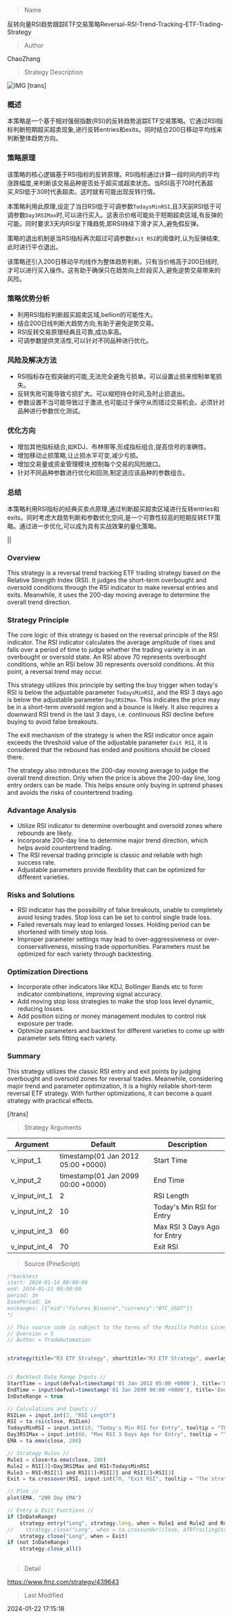 
> Name

反转向量RSI趋势跟踪ETF交易策略Reversal-RSI-Trend-Tracking-ETF-Trading-Strategy

> Author

ChaoZhang

> Strategy Description

![IMG](https://www.fmz.com/upload/asset/ae57c3c1265368722f.png)
 [trans]

### 概述

本策略是一个基于相对强弱指数(RSI)的反转趋势追踪ETF交易策略。它通过RSI指标判断短期超买超卖现象,进行反转entries和exits。同时结合200日移动平均线来判断整体趋势方向。

### 策略原理

该策略的核心逻辑基于RSI指标的反转原理。RSI指标通过计算一段时间内的平均涨跌幅度,来判断该交易品种是否处于超买或超卖状态。当RSI高于70时代表超买,RSI低于30时代表超卖。这时就有可能出现反转行情。

本策略利用此原理,设定了当日RSI低于可调参数`TodaysMinRSI`,且3天前RSI低于可调参数`Day3RSIMax`时,可以进行买入。这表示价格可能处于短期超卖区域,有反弹的可能。同时要求3天内RSI呈下降趋势,即RSI持续下滑才买入,避免假反弹。

策略的退出机制是当RSI指标再次超过可调参数`Exit RSI`的阈值时,认为反弹结束,此时进行平仓退出。

该策略还引入200日移动平均线作为整体趋势判断。只有当价格高于200日线时,才可以进行买入操作。这有助于确保只在趋势向上阶段买入,避免逆势交易带来的风险。

### 策略优势分析

- 利用RSI指标判断超买超卖区域,bellion的可能性大。
- 结合200日线判断大趋势方向,有助于避免逆势交易。  
- RSI反转交易原理经典且可靠,成功率高。
- 可调参数提供灵活性,可以针对不同品种进行优化。

### 风险及解决方法

- RSI指标存在假突破的可能,无法完全避免亏损单。可以设置止损来控制单笔损失。
- 反转失败可能导致亏损扩大。可以缩短持仓时间,及时止损退出。    
- 参数设置不当可能导致过于激进,也可能过于保守从而错过交易机会。必须针对品种进行参数优化测试。

### 优化方向

- 增加其他指标结合,如KDJ、布林带等,形成指标组合,提高信号的准确性。
- 增加移动止损策略,让止损水平可变,减少亏损。
- 增加交易量或资金管理模块,控制每个交易的风险敞口。
- 针对不同品种参数进行优化和回测,制定适应该品种的参数组合。

### 总结

本策略利用RSI指标的经典买卖点原理,通过判断超买超卖区域进行反转entries和exits。同时考虑大趋势判断和参数优化空间,是一个可靠性较高的短期反转ETF策略。通过进一步优化,可以成为具有实战效果的量化策略。

||

### Overview

This strategy is a reversal trend tracking ETF trading strategy based on the Relative Strength Index (RSI). It judges the short-term overbought and oversold conditions through the RSI indicator to make reversal entries and exits. Meanwhile, it uses the 200-day moving average to determine the overall trend direction.

### Strategy Principle  

The core logic of this strategy is based on the reversal principle of the RSI indicator. The RSI indicator calculates the average amplitude of rises and falls over a period of time to judge whether the trading variety is in an overbought or oversold state. An RSI above 70 represents overbought conditions, while an RSI below 30 represents oversold conditions. At this point, a reversal trend may occur.

This strategy utilizes this principle by setting the buy trigger when today's RSI is below the adjustable parameter `TodaysMinRSI`, and the RSI 3 days ago is below the adjustable parameter `Day3RSIMax`. This indicates the price may be in a short-term oversold region and a bounce is likely. It also requires a downward RSI trend in the last 3 days, i.e. continuous RSI decline before buying to avoid false breakouts.  

The exit mechanism of the strategy is when the RSI indicator once again exceeds the threshold value of the adjustable parameter `Exit RSI`, it is considered that the rebound has ended and positions should be closed there.

The strategy also introduces the 200-day moving average to judge the overall trend direction. Only when the price is above the 200-day line, long entry orders can be made. This helps ensure only buying in uptrend phases and avoids the risks of countertrend trading.

### Advantage Analysis

- Utilize RSI indicator to determine overbought and oversold zones where rebounds are likely.
- Incorporate 200-day line to determine major trend direction, which helps avoid countertrend trading.
- The RSI reversal trading principle is classic and reliable with high success rate. 
- Adjustable parameters provide flexibility that can be optimized for different varieties.

### Risks and Solutions

- RSI indicator has the possibility of false breakouts, unable to completely avoid losing trades. Stop loss can be set to control single trade loss.
- Failed reversals may lead to enlarged losses. Holding period can be shortened with timely stop loss.
- Improper parameter settings may lead to over-aggressiveness or over-conservativeness, missing trade opportunities. Parameters must be optimized for each variety through backtesting.  

### Optimization Directions  

- Incorporate other indicators like KDJ, Bollinger Bands etc to form indicator combinations, improving signal accuracy.
- Add moving stop loss strategies to make the stop loss level dynamic, reducing losses.
- Add position sizing or money management modules to control risk exposure per trade.
- Optimize parameters and backtest for different varieties to come up with parameter sets fitting each variety.  

### Summary  

This strategy utilizes the classic RSI entry and exit points by judging overbought and oversold zones for reversal trades. Meanwhile, considering major trend and parameter optimization, it is a highly reliable short-term reversal ETF strategy. With further optimizations, it can become a quant strategy with practical effects.

[/trans]

> Strategy Arguments



|Argument|Default|Description|
|----|----|----|
|v_input_1|timestamp(01 Jan 2012 05:00 +0000)|Start Time|
|v_input_2|timestamp(01 Jan 2099 00:00 +0000)|End Time|
|v_input_int_1|2|RSI Length|
|v_input_int_2|10|Today's Min RSI for Entry|
|v_input_int_3|60|Max RSI 3 Days Ago for Entry|
|v_input_int_4|70|Exit RSI|


> Source (PineScript)

``` javascript
/*backtest
start: 2024-01-14 00:00:00
end: 2024-01-21 00:00:00
period: 3m
basePeriod: 1m
exchanges: [{"eid":"Futures_Binance","currency":"BTC_USDT"}]
*/

// This source code is subject to the terms of the Mozilla Public License 2.0 at https://mozilla.org/MPL/2.0/
// @version = 5
// Author = TradeAutomation


strategy(title="R3 ETF Strategy", shorttitle="R3 ETF Strategy", overlay=true)


// Backtest Date Range Inputs // 
StartTime = input(defval=timestamp('01 Jan 2012 05:00 +0000'), title='Start Time')
EndTime = input(defval=timestamp('01 Jan 2099 00:00 +0000'), title='End Time')
InDateRange = true

// Calculations and Inputs //
RSILen = input.int(2, "RSI Length")
RSI = ta.rsi(close, RSILen)
TodaysMinRSI = input.int(10, "Today's Min RSI for Entry", tooltip = "The RSI must be below this number today to qualify for trade entry")
Day3RSIMax = input.int(60, "Max RSI 3 Days Ago for Entry", tooltip = "The RSI must be below this number 3 days ago to qualify for trade entry")
EMA = ta.ema(close, 200)

// Strategy Rules //
Rule1 = close>ta.ema(close, 200)
Rule2 = RSI[3]<Day3RSIMax and RSI<TodaysMinRSI
Rule3 = RSI<RSI[1] and RSI[1]<RSI[2] and RSI[2]<RSI[3] 
Exit = ta.crossover(RSI, input.int(70, "Exit RSI", tooltip = "The strategy will sell when the RSI crosses over this number"))

// Plot //
plot(EMA, "200 Day EMA")

// Entry & Exit Functions //
if (InDateRange)
    strategy.entry("Long", strategy.long, when = Rule1 and Rule2 and Rule3)
//    strategy.close("Long", when = ta.crossunder(close, ATRTrailingStop))
    strategy.close("Long", when = Exit)
if (not InDateRange)
    strategy.close_all()
    
```

> Detail

https://www.fmz.com/strategy/439643

> Last Modified

2024-01-22 17:15:18
